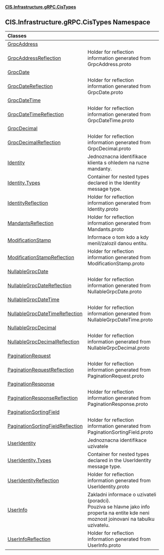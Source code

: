 #### [CIS.Infrastructure.gRPC.CisTypes](index.md 'index')

## CIS.Infrastructure.gRPC.CisTypes Namespace

| Classes | |
| :--- | :--- |
| [GrpcAddress](CIS.Infrastructure.gRPC.CisTypes.GrpcAddress.md 'CIS.Infrastructure.gRPC.CisTypes.GrpcAddress') | |
| [GrpcAddressReflection](CIS.Infrastructure.gRPC.CisTypes.GrpcAddressReflection.md 'CIS.Infrastructure.gRPC.CisTypes.GrpcAddressReflection') | Holder for reflection information generated from GrpcAddress.proto |
| [GrpcDate](CIS.Infrastructure.gRPC.CisTypes.GrpcDate.md 'CIS.Infrastructure.gRPC.CisTypes.GrpcDate') | |
| [GrpcDateReflection](CIS.Infrastructure.gRPC.CisTypes.GrpcDateReflection.md 'CIS.Infrastructure.gRPC.CisTypes.GrpcDateReflection') | Holder for reflection information generated from GrpcDate.proto |
| [GrpcDateTime](CIS.Infrastructure.gRPC.CisTypes.GrpcDateTime.md 'CIS.Infrastructure.gRPC.CisTypes.GrpcDateTime') | |
| [GrpcDateTimeReflection](CIS.Infrastructure.gRPC.CisTypes.GrpcDateTimeReflection.md 'CIS.Infrastructure.gRPC.CisTypes.GrpcDateTimeReflection') | Holder for reflection information generated from GrpcDateTime.proto |
| [GrpcDecimal](CIS.Infrastructure.gRPC.CisTypes.GrpcDecimal.md 'CIS.Infrastructure.gRPC.CisTypes.GrpcDecimal') | |
| [GrpcDecimalReflection](CIS.Infrastructure.gRPC.CisTypes.GrpcDecimalReflection.md 'CIS.Infrastructure.gRPC.CisTypes.GrpcDecimalReflection') | Holder for reflection information generated from GrpcDecimal.proto |
| [Identity](CIS.Infrastructure.gRPC.CisTypes.Identity.md 'CIS.Infrastructure.gRPC.CisTypes.Identity') | Jednoznacna identifikace klienta s ohledem na ruzne mandanty. |
| [Identity.Types](CIS.Infrastructure.gRPC.CisTypes.Identity.Types.md 'CIS.Infrastructure.gRPC.CisTypes.Identity.Types') | Container for nested types declared in the Identity message type. |
| [IdentityReflection](CIS.Infrastructure.gRPC.CisTypes.IdentityReflection.md 'CIS.Infrastructure.gRPC.CisTypes.IdentityReflection') | Holder for reflection information generated from Identity.proto |
| [MandantsReflection](CIS.Infrastructure.gRPC.CisTypes.MandantsReflection.md 'CIS.Infrastructure.gRPC.CisTypes.MandantsReflection') | Holder for reflection information generated from Mandants.proto |
| [ModificationStamp](CIS.Infrastructure.gRPC.CisTypes.ModificationStamp.md 'CIS.Infrastructure.gRPC.CisTypes.ModificationStamp') | Informace o tom kdo a kdy menil/zalozil danou entitu. |
| [ModificationStampReflection](CIS.Infrastructure.gRPC.CisTypes.ModificationStampReflection.md 'CIS.Infrastructure.gRPC.CisTypes.ModificationStampReflection') | Holder for reflection information generated from ModificationStamp.proto |
| [NullableGrpcDate](CIS.Infrastructure.gRPC.CisTypes.NullableGrpcDate.md 'CIS.Infrastructure.gRPC.CisTypes.NullableGrpcDate') | |
| [NullableGrpcDateReflection](CIS.Infrastructure.gRPC.CisTypes.NullableGrpcDateReflection.md 'CIS.Infrastructure.gRPC.CisTypes.NullableGrpcDateReflection') | Holder for reflection information generated from NullableGrpcDate.proto |
| [NullableGrpcDateTime](CIS.Infrastructure.gRPC.CisTypes.NullableGrpcDateTime.md 'CIS.Infrastructure.gRPC.CisTypes.NullableGrpcDateTime') | |
| [NullableGrpcDateTimeReflection](CIS.Infrastructure.gRPC.CisTypes.NullableGrpcDateTimeReflection.md 'CIS.Infrastructure.gRPC.CisTypes.NullableGrpcDateTimeReflection') | Holder for reflection information generated from NullableGrpcDateTime.proto |
| [NullableGrpcDecimal](CIS.Infrastructure.gRPC.CisTypes.NullableGrpcDecimal.md 'CIS.Infrastructure.gRPC.CisTypes.NullableGrpcDecimal') | |
| [NullableGrpcDecimalReflection](CIS.Infrastructure.gRPC.CisTypes.NullableGrpcDecimalReflection.md 'CIS.Infrastructure.gRPC.CisTypes.NullableGrpcDecimalReflection') | Holder for reflection information generated from NullableGrpcDecimal.proto |
| [PaginationRequest](CIS.Infrastructure.gRPC.CisTypes.PaginationRequest.md 'CIS.Infrastructure.gRPC.CisTypes.PaginationRequest') | |
| [PaginationRequestReflection](CIS.Infrastructure.gRPC.CisTypes.PaginationRequestReflection.md 'CIS.Infrastructure.gRPC.CisTypes.PaginationRequestReflection') | Holder for reflection information generated from PaginationRequest.proto |
| [PaginationResponse](CIS.Infrastructure.gRPC.CisTypes.PaginationResponse.md 'CIS.Infrastructure.gRPC.CisTypes.PaginationResponse') | |
| [PaginationResponseReflection](CIS.Infrastructure.gRPC.CisTypes.PaginationResponseReflection.md 'CIS.Infrastructure.gRPC.CisTypes.PaginationResponseReflection') | Holder for reflection information generated from PaginationResponse.proto |
| [PaginationSortingField](CIS.Infrastructure.gRPC.CisTypes.PaginationSortingField.md 'CIS.Infrastructure.gRPC.CisTypes.PaginationSortingField') | |
| [PaginationSortingFieldReflection](CIS.Infrastructure.gRPC.CisTypes.PaginationSortingFieldReflection.md 'CIS.Infrastructure.gRPC.CisTypes.PaginationSortingFieldReflection') | Holder for reflection information generated from PaginationSortingField.proto |
| [UserIdentity](CIS.Infrastructure.gRPC.CisTypes.UserIdentity.md 'CIS.Infrastructure.gRPC.CisTypes.UserIdentity') | Jednoznacna identifikace uzivatele |
| [UserIdentity.Types](CIS.Infrastructure.gRPC.CisTypes.UserIdentity.Types.md 'CIS.Infrastructure.gRPC.CisTypes.UserIdentity.Types') | Container for nested types declared in the UserIdentity message type. |
| [UserIdentityReflection](CIS.Infrastructure.gRPC.CisTypes.UserIdentityReflection.md 'CIS.Infrastructure.gRPC.CisTypes.UserIdentityReflection') | Holder for reflection information generated from UserIdentity.proto |
| [UserInfo](CIS.Infrastructure.gRPC.CisTypes.UserInfo.md 'CIS.Infrastructure.gRPC.CisTypes.UserInfo') | Zakladni informace o uzivateli (poradci).<br/>Pouziva se hlavne jako info properta na entite kde neni moznost joinovani na tabulku uzivatelu. |
| [UserInfoReflection](CIS.Infrastructure.gRPC.CisTypes.UserInfoReflection.md 'CIS.Infrastructure.gRPC.CisTypes.UserInfoReflection') | Holder for reflection information generated from UserInfo.proto |
